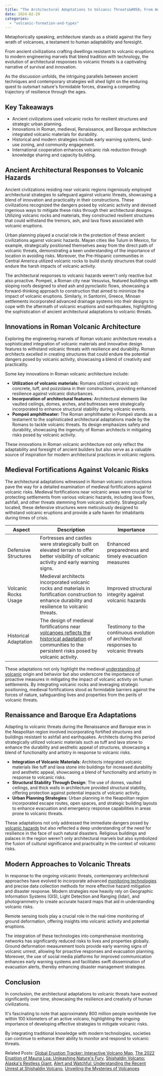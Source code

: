 ```yaml
---
title: "The Architectural Adaptations to Volcanic Threats&#058; From Ancient Times to Modern Days"
date: 2024-02-29
categories: 
  - "volcanic-formation-and-types"
---
```


Metaphorically speaking, architecture stands as a shield against the fiery wrath of volcanoes, a testament to human adaptability and foresight.

From ancient civilizations crafting dwellings resistant to volcanic eruptions to modern engineering marvels that blend tradition with technology, the evolution of architectural responses to volcanic threats is a captivating narrative of survival and innovation.

As the discussion unfolds, the intriguing parallels between ancient techniques and contemporary strategies will shed light on the enduring quest to outsmart nature's formidable forces, drawing a compelling trajectory of resilience through the ages.

## Key Takeaways

- Ancient civilizations used volcanic rocks for resilient structures and strategic urban planning.
- Innovations in Roman, medieval, Renaissance, and Baroque architecture integrated volcanic materials for durability.
- Historical and modern strategies include early warning systems, land-use zoning, and community engagement.
- International cooperation enhances volcanic risk reduction through knowledge sharing and capacity building.

## Ancient Architectural Responses to Volcanic Hazards

Ancient civilizations residing near volcanic regions ingeniously employed architectural strategies to safeguard against volcanic threats, showcasing a blend of innovation and practicality in their constructions. These civilizations recognized the dangers posed by volcanic activity and devised ingenious ways to mitigate these risks through their architectural designs. Utilizing volcanic rocks and materials, they constructed resilient structures that could withstand the tremors, ash, and lava flows associated with volcanic eruptions.

Urban planning played a crucial role in the protection of these ancient civilizations against volcanic hazards. Mayan cities like Tulum in Mexico, for example, strategically positioned themselves away from the direct path of volcanic threats, demonstrating a keen understanding of the importance of location in avoiding risks. Moreover, the Pre-Hispanic communities in Central America utilized volcanic rocks to build sturdy structures that could endure the harsh impacts of volcanic activity.

The architectural responses to volcanic hazards weren't only reactive but also proactive. Pompeii, a Roman city near Vesuvius, featured buildings with sloping roofs designed to shed ash and pyroclastic flows, showcasing a forward-thinking approach to construction that aimed to minimize the impact of volcanic eruptions. Similarly, in Santorini, Greece, Minoan settlements incorporated advanced drainage systems into their designs to cope with the aftermath of volcanic eruptions and earthquakes, highlighting the sophistication of ancient architectural adaptations to volcanic threats.

## Innovations in Roman Volcanic Architecture

Exploring the engineering marvels of Roman volcanic architecture reveals a sophisticated integration of volcanic materials and innovative design features to withstand volcanic threats with resilience and durability. Roman architects excelled in creating structures that could endure the potential dangers posed by volcanic activity, showcasing a blend of creativity and practicality.

Some key innovations in Roman volcanic architecture include:

- **Utilization of volcanic materials:** Romans utilized volcanic ash concrete, tuff, and pozzolana in their constructions, providing enhanced resilience against volcanic disturbances.
- **Incorporation of architectural features:** Architectural elements like vaulted ceilings, domes, arches, and buttresses were strategically incorporated to enhance structural stability during volcanic events.
- **Pompeii amphitheater:** The Roman amphitheater in Pompeii stands as a testament to the sophisticated architectural adaptations made by the Romans to tackle volcanic threats. Its design emphasizes safety and durability, showcasing the ingenuity of Roman architects in mitigating risks posed by volcanic activity.

These innovations in Roman volcanic architecture not only reflect the adaptability and foresight of ancient builders but also serve as a valuable source of inspiration for modern architectural practices in volcanic regions.

## Medieval Fortifications Against Volcanic Risks

The architectural adaptations witnessed in Roman volcanic constructions pave the way for a detailed examination of medieval fortifications against volcanic risks. Medieval fortifications near volcanic areas were crucial for protecting settlements from various volcanic hazards, including lava flows, ashfall, and other threats stemming from volcanic activity. Strategically located, these defensive structures were meticulously designed to withstand volcanic eruptions and provide a safe haven for inhabitants during times of crisis.

| Aspect | Description | Importance |
| --- | --- | --- |
| Defensive Structures | Fortresses and castles were strategically built on elevated terrain to offer better visibility of volcanic activity and early warning signs. | Enhanced preparedness and timely evacuation measures |
| Volcanic Rocks Usage | Medieval architects incorporated volcanic rocks and materials in fortification construction to enhance durability and resilience to volcanic threats. | Improved structural integrity against volcanic hazards |
| Historical Adaptation | The design of medieval fortifications near [volcanoes reflects the historical adaptation](https://magmamatters.com/geothermal-energy-and-its-volcanic-origins/ "Geothermal Energy and Its Volcanic Origins") of communities to the persistent risks posed by volcanic activity. | Testimony to the continuous evolution of architectural responses to volcanic threats |

These adaptations not only highlight the medieval [understanding of volcanic](https://magmamatters.com/understanding-volcanic-formation-a-comprehensive-guide/ "Understanding Volcanic Formation: A Comprehensive Guide") origin and behavior but also underscore the importance of proactive measures in mitigating the impact of volcanic activity on human settlements. By integrating volcanic rocks and leveraging strategic positioning, medieval fortifications stood as formidable barriers against the forces of nature, safeguarding lives and properties from the perils of volcanic threats.

## Renaissance and Baroque Era Adaptations

Adapting to volcanic threats during the Renaissance and Baroque eras in the Neapolitan region involved incorporating fortified structures and buildings resistant to ashfall and earthquakes. Architects during this period strategically utilized volcanic materials such as tuff and lava stone to enhance the durability and aesthetic appeal of structures, showcasing a blend of functionality and artistry in response to volcanic risks.

- **Integration of Volcanic Materials**: Architects integrated volcanic materials like tuff and lava stone into buildings for increased durability and aesthetic appeal, showcasing a blend of functionality and artistry in response to volcanic risks.
- **Structural Stability Through Design**: The use of domes, vaulted ceilings, and thick walls in architecture provided structural stability, offering protection against potential impacts of volcanic activity.
- **Urban Planning Strategies**: Urban planning in the Neapolitan region incorporated escape routes, open spaces, and strategic building layouts to enhance evacuation and emergency response capabilities in areas prone to volcanic threats.

These adaptations not only addressed the immediate dangers posed by [volcanic hazards](https://magmamatters.com/the-environmental-impact-of-volcanic-eruptions-2/ "The Environmental Impact of Volcanic Eruptions") but also reflected a deep understanding of the need for resilience in the face of such natural disasters. Religious buildings and palaces in the region weren't only architectural marvels but also symbolized the fusion of cultural significance and practicality in the context of volcanic risks.

## Modern Approaches to Volcanic Threats

In response to the ongoing volcanic threats, contemporary architectural approaches have evolved to incorporate advanced [monitoring technologies](https://magmamatters.com/the-art-and-science-of-volcano-monitoring/ "The Art and Science of Volcano Monitoring") and precise data collection methods for more effective hazard mitigation and disaster response. Modern strategies now heavily rely on Geographic Information Systems (GIS), Light Detection and Ranging (lidar), and photogrammetry to create accurate hazard maps that aid in understanding volcanic risks.

Remote sensing tools play a crucial role in the real-time monitoring of ground deformation, offering insights into volcanic activity and potential eruptions.

The integration of these technologies into comprehensive monitoring networks has significantly reduced risks to lives and properties globally. Ground deformation measurement tools provide early warning signs of volcanic unrest, allowing for proactive responses and evacuation planning. Moreover, the use of social media platforms for improved communication enhances early warning systems and facilitates swift dissemination of evacuation alerts, thereby enhancing disaster management strategies.

## Conclusion

In conclusion, the architectural adaptations to volcanic threats have evolved significantly over time, showcasing the resilience and creativity of human civilizations.

It's fascinating to note that approximately 800 million people worldwide live within 100 kilometers of an active volcano, highlighting the ongoing importance of developing effective strategies to mitigate volcanic risks.

By integrating traditional knowledge with modern technologies, societies can continue to enhance their ability to monitor and respond to volcanic threats.

Related Posts: [Global Eruption Tracker: Interactive Volcano Map](https://magmamatters.com/global-eruption-tracker-interactive-volcano-map/), [The 2022 Eruption of Mauna Loa: Unleashing Nature's Fury](https://magmamatters.com/the-2022-eruption-of-mauna-loa-unleashing-natures-fury/), [Shishaldin Volcano: Alaska's Restless Giant](https://magmamatters.com/shishaldin-volcano-alaskas-restless-giant/), [Alert and Watchful: Understanding the Recent Unrest at Shishaldin Volcano](https://magmamatters.com/alert-and-watchful-understanding-the-recent-unrest-at-shishaldin-volcano/), [Unveiling the Mysteries of Volcanoes](https://magmamatters.com/unveiling-the-mysteries-of-volcanoes/)
